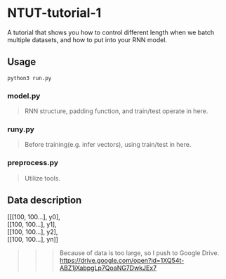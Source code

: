 # NTUT-tutorial-1
A tutorial that shows you how to control different length when we batch multiple datasets, and how to put into your RNN  model.
## Usage
```
python3 run.py
```
### model.py
> RNN structure, padding function, and train/test operate in here.
### runy.py
> Before training(e.g. infer vectors), using train/test in here.
### preprocess.py
> Utilize tools.
## Data description

[[[100, 100...], y0],  
 [[100, 100...], y1],  
 [[100, 100...], y2],  
 [[100, 100...], yn]]  
 
>>> Because of data is too large, so I push to Google Drive.  
https://drive.google.com/open?id=1XQ54t-ABZ1jXabpgLp7QoaNG7DwkJEx7
 
